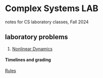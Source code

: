 # Complex Systems LAB
notes for CS laboratory classes, Fall 2024

## laboratory problems
1. [Nonlinear Dynamics](problem)

#### Timelines and grading
[Rules](rules.pdf)

